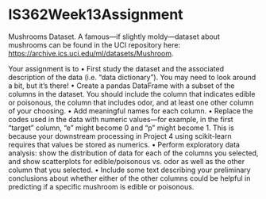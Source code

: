 # IS362Week13Assignment

Mushrooms Dataset. A famous—if slightly moldy—dataset about mushrooms can be found in the UCI repository here: https://archive.ics.uci.edu/ml/datasets/Mushroom.

Your assignment is to
• First study the dataset and the associated description of the data (i.e. “data dictionary”). You may need to look around a bit, but it’s there!
• Create a pandas DataFrame with a subset of the columns in the dataset. You should include the column that indicates edible or poisonous, the column that includes odor, and at least one other column of your choosing.
• Add meaningful names for each column.
• Replace the codes used in the data with numeric values—for example, in the first “target” column, “e” might become 0 and “p” might become 1. This is because your downstream processing in Project 4 using scikit-learn requires that values be stored as numerics.
• Perform exploratory data analysis: show the distribution of data for each of the columns you selected, and show scatterplots for edible/poisonous vs. odor as well as the other column that you selected.
• Include some text describing your preliminary conclusions about whether either of the other columns could be helpful in predicting if a specific mushroom is edible or poisonous.